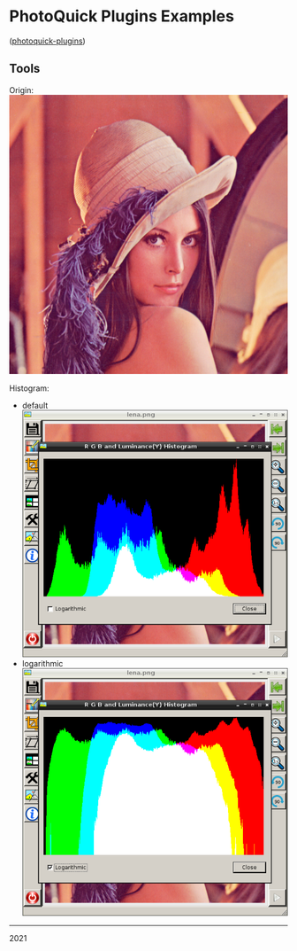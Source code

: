 # PhotoQuick Plugins Examples

([photoquick-plugins](https://github.com/ImageProcessing-ElectronicPublications/photoquick-plugins))

## Tools

Origin:  
![orig](../../orig/lena.png)

Histogram:  
* default  
![hist](./lena.histogram.png)  
* logarithmic  
![hist-log](./lena.histogram-log.png)  

----

2021
